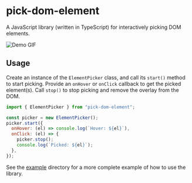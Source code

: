 # pick-dom-element

A JavaScript library (written in TypeScript) for interactively picking DOM elements.

![Demo GIF](https://user-images.githubusercontent.com/110275/95014911-02d42d80-0642-11eb-856e-301b00f8fbf9.gif)

## Usage

Create an instance of the `ElementPicker` class, and call its `start()` method to start picking. Provide an `onHover` or `onClick` callback to get the picked element(s). Call `stop()` to stop picking and remove the overlay from the DOM.

```javascript
import { ElementPicker } from "pick-dom-element";

const picker = new ElementPicker();
picker.start({
  onHover: (el) => console.log(`Hover: ${el}`),
  onClick: (el) => {
    picker.stop();
    console.log(`Picked: ${el}`);
  },
});
```

See the [example](example/) directory for a more complete example of how to use the library.
